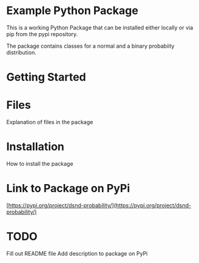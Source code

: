 # Example Python Package

This is a working Python Package that can be installed either locally
or via pip from the pypi repository. 

The package contains classes for a normal and a binary probabiity distribution.

# Getting Started



# Files

Explanation of files in the package

# Installation

How to install the package

# Link to Package on PyPi

[https://pypi.org/project/dsnd-probability/](https://pypi.org/project/dsnd-probability/)


# TODO

Fill out README file
Add description to package on PyPi